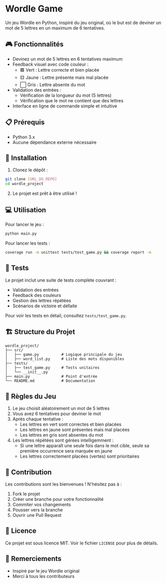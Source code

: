 # Wordle Game

Un jeu Wordle en Python, inspiré du jeu original, où le but est de deviner un mot de 5 lettres en un maximum de 6 tentatives.

## 🎮 Fonctionnalités

- Devinez un mot de 5 lettres en 6 tentatives maximum
- Feedback visuel avec code couleur :
  - 🟩 Vert : Lettre correcte et bien placée
  - 🟨 Jaune : Lettre présente mais mal placée
  - ⬜ Gris : Lettre absente du mot
- Validation des entrées :
  - Vérification de la longueur du mot (5 lettres)
  - Vérification que le mot ne contient que des lettres
- Interface en ligne de commande simple et intuitive

## 📋 Prérequis

- Python 3.x
- Aucune dépendance externe nécessaire

## 🚀 Installation

1. Clonez le dépôt :
```bash
git clone [URL_DU_REPO]
cd wordle_project
```

2. Le projet est prêt à être utilisé !

## 💻 Utilisation

Pour lancer le jeu :
```bash
python main.py
```

Pour lancer les tests :
```bash
coverage run -m unittest tests/test_game.py && coverage report -m 
```

## 🧪 Tests

Le projet inclut une suite de tests complète couvrant :
- Validation des entrées
- Feedback des couleurs
- Gestion des lettres répétées
- Scénarios de victoire et défaite

Pour voir les tests en détail, consultez `tests/test_game.py`.

## 🏗 Structure du Projet

```
wordle_project/
├── src/
│   ├── game.py          # Logique principale du jeu
│   ├── word_list.py     # Liste des mots disponibles
├── tests/
│   ├── test_game.py     # Tests unitaires
│   └── __init__.py
├── main.py              # Point d'entrée
└── README.md            # Documentation
```

## 🎯 Règles du Jeu

1. Le jeu choisit aléatoirement un mot de 5 lettres
2. Vous avez 6 tentatives pour deviner le mot
3. Après chaque tentative :
   - Les lettres en vert sont correctes et bien placées
   - Les lettres en jaune sont présentes mais mal placées
   - Les lettres en gris sont absentes du mot
4. Les lettres répétées sont gérées intelligemment :
   - Si une lettre apparaît une seule fois dans le mot cible, seule sa première occurrence sera marquée en jaune
   - Les lettres correctement placées (vertes) sont prioritaires

## 🤝 Contribution

Les contributions sont les bienvenues ! N'hésitez pas à :
1. Fork le projet
2. Créer une branche pour votre fonctionnalité
3. Commiter vos changements
4. Pousser vers la branche
5. Ouvrir une Pull Request

## 📝 Licence

Ce projet est sous licence MIT. Voir le fichier `LICENSE` pour plus de détails.

## 🙏 Remerciements

- Inspiré par le jeu Wordle original
- Merci à tous les contributeurs
